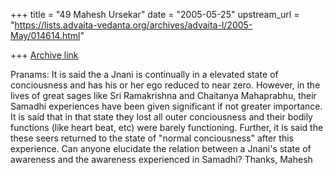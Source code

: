 +++
title = "49 Mahesh Ursekar"
date = "2005-05-25"
upstream_url = "https://lists.advaita-vedanta.org/archives/advaita-l/2005-May/014614.html"

+++
[Archive link](https://lists.advaita-vedanta.org/archives/advaita-l/2005-May/014614.html)

Pranams:
 It is said the a Jnani is continually in a elevated state of conciousness 
and has his or her ego reduced to near zero. However, in the lives of great 
sages like Sri Ramakrishna and Chaitanya Mahaprabhu, their Samadhi 
experiences have been given significant if not greater importance. It is 
said that in that state they lost all outer conciousness and their bodily 
functions (like heart beat, etc) were barely functioning. Further, it is 
said the these seers returned to the state of "normal conciousness" after 
this experience. Can anyone elucidate the relation between a Jnani's state 
of awareness and the awareness experienced in Samadhi?
 Thanks, Mahesh

